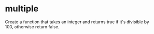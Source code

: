 # multiple
Create a function that takes an integer and returns true if it's divisible by 100, otherwise return false.
